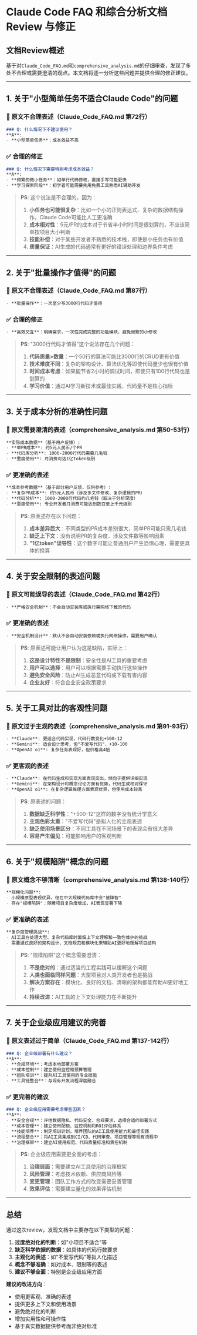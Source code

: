 # Claude Code FAQ 和综合分析文档 Review 与修正

## 文档Review概述

基于对`Claude_Code_FAQ.md`和`comprehensive_analysis.md`的仔细审查，发现了多处不合理或需要澄清的观点。本文档将逐一分析这些问题并提供合理的修正建议。

---

## 1. 关于"小型简单任务不适合Claude Code"的问题

### 🚫 原文不合理表述（Claude_Code_FAQ.md 第72行）
```markdown
### Q: 什么情况下不建议使用？
**A**: 
- **小型简单任务**：成本效益不高
```

### ✅ 合理的修正
```markdown
### Q: 什么情况下需要特别考虑成本效益？
**A**: 
- **频繁的微小任务**：如单行代码修改，直接手写可能更快
- **学习探索阶段**：初学者可能需要先用免费工具熟悉AI辅助开发
```

> **PS**: 这个说法是不合理的，因为：
> 1. **小任务也可能很复杂**：比如一个小的正则表达式、复杂的数据结构操作，Claude Code可能比人工更准确
> 2. **成本相对性**：5元/PR的成本对于节省半小时时间是很划算的，不应该简单按项目大小判断
> 3. **技能补偿**：对于某些开发者不熟悉的技术栈，即使是小任务也有价值
> 4. **质量保证**：AI生成的代码通常有更好的错误处理和边界条件考虑

---

## 2. 关于"批量操作才值得"的问题

### 🚫 原文不合理表述（Claude_Code_FAQ.md 第87行）
```markdown
- **批量操作**：一次至少写3000行代码才值得
```

### ✅ 合理的修正  
```markdown
- **高效交互**：明确需求，一次性完成完整的功能模块，避免频繁的小修改
```

> **PS**: "3000行代码才值得"这个说法存在几个问题：
> 1. **代码质量>数量**：一个50行的算法可能比3000行的CRUD更有价值
> 2. **技术难度不同**：复杂的架构设计、算法优化等即使代码量少也很有价值
> 3. **时间成本考虑**：如果能节省2小时的调试时间，即使只有100行代码也是划算的
> 4. **学习价值**：通过AI学习新技术或最佳实践，代码量不是核心指标

---

## 3. 关于成本分析的准确性问题

### 🚫 原文需要澄清的表述（comprehensive_analysis.md 第50-53行）
```markdown
**实际成本数据**（基于用户反馈）:
- **单PR成本**: 约5元人民币/个PR
- **代码库分析**: 1000-2000行代码需要几毛钱
- **重度使用**: 月消费可达1亿token级别
```

### ✅ 更准确的表述
```markdown
**成本参考数据**（基于部分用户反馈，仅供参考）:
- **复杂PR成本**: 约5元人民币（涉及多文件修改、复杂逻辑的PR）
- **代码分析**: 1000-2000行代码约几毛钱（取决于分析深度）
- **重度使用**: 专业开发者月消费可能达到数百至上千元级别
```

> **PS**: 原表述存在以下问题：
> 1. **成本差异巨大**：不同类型的PR成本差别很大，简单PR可能只需几毛钱
> 2. **缺乏上下文**：没有说明PR的复杂度、涉及文件数等影响因素
> 3. **"1亿token"误导性**：这个数字可能让普通用户产生恐惧心理，需要更具体的换算

---

## 4. 关于安全限制的表述问题

### 🚫 原文可能误导的表述（Claude_Code_FAQ.md 第42行）
```markdown
- **严格安全机制**：不会自动安装库或执行需网络下载的代码
```

### ✅ 更准确的表述
```markdown
- **安全机制设计**：默认不会自动安装依赖或执行网络操作，需要用户确认
```

> **PS**: 原表述可能让用户认为这是缺陷，实际上：
> 1. **这是设计特性不是限制**：安全性是AI工具的重要考虑
> 2. **用户可以选择**：用户可以根据需要手动执行这些操作
> 3. **避免安全风险**：防止AI生成恶意代码或下载有害内容
> 4. **企业友好**：符合企业安全政策要求

---

## 5. 关于工具对比的客观性问题

### 🚫 原文过于主观的表述（comprehensive_analysis.md 第91-93行）
```markdown
- **Claude**: 更适合代码实现，代码行数变化+500-12
- **Gemini**: 适合设计思考，但"不爱写代码"，+10-100  
- **OpenAI o1**: 复杂任务表现好，但价格高4倍
```

### ✅ 更客观的表述
```markdown
- **Claude**: 在代码生成和实现方面表现突出，倾向于提供详细实现
- **Gemini**: 在架构设计和概念讨论方面有优势，代码生成相对保守
- **OpenAI o1**: 在复杂逻辑推理方面表现优异，但使用成本较高
```

> **PS**: 原表述的问题：
> 1. **数据缺乏科学性**："+500-12"这样的数字没有统计学意义
> 2. **主观色彩太重**："不爱写代码"是拟人化的主观表述
> 3. **缺乏使用场景区分**：不同工具在不同场景下的表现会有很大差异
> 4. **容易产生偏见**：可能影响用户的客观判断

---

## 6. 关于"规模陷阱"概念的问题

### 🚫 原文概念不够清晰（comprehensive_analysis.md 第138-140行）
```markdown
**规模化问题**:
- 小规模原型表现优异，但在中大规模代码库中会"被降智"
- 存在"规模陷阱"：随着项目复杂度增加，AI表现显著下降
```

### ✅ 更准确的表述
```markdown
**复杂度管理挑战**:
- AI工具在处理大型、复杂代码库时面临上下文理解和一致性维护的挑战
- 需要通过良好的架构设计、文档规范和模块化来辅助AI更好地理解项目结构
```

> **PS**: "规模陷阱"这个概念需要澄清：
> 1. **不是绝对的**：通过适当的工程实践可以缓解这个问题
> 2. **人类也面临同样问题**：大型项目对人类开发者也是挑战
> 3. **解决方案存在**：模块化、良好的文档、清晰的架构都能帮助AI更好地工作
> 4. **持续改进**：AI工具的上下文处理能力在不断提升

---

## 7. 关于企业级应用建议的完善

### 🚫 原文表述过于简单（Claude_Code_FAQ.md 第137-142行）
```markdown
### Q: 企业级部署有什么建议？
**A**: 
- **合规环境**：考虑本地部署方案
- **成本控制**：建立使用监控和预算管理
- **团队培训**：提升AI工具使用的专业技能
- **工具链整合**：与现有开发流程深度融合
```

### ✅ 更完善的建议
```markdown
### Q: 企业级应用需要考虑哪些因素？
**A**: 
- **安全合规**：评估数据隐私、代码安全、合规要求，选择合适的部署方式
- **成本管理**：建立使用配额、监控机制和ROI评估体系
- **技能培养**：制定培训计划，培养团队的AI工具使用能力和最佳实践
- **流程整合**：将AI工具集成到CI/CD、代码审查、项目管理等现有流程中
- **治理框架**：建立AI使用规范、代码质量标准和责任机制
```

> **PS**: 企业级应用需要更全面的考虑：
> 1. **治理层面**：需要建立AI工具使用的治理框架
> 2. **风险管理**：考虑技术依赖、供应商风险等
> 3. **变更管理**：团队工作方式的改变需要妥善管理
> 4. **效果评估**：需要建立量化的效果评估机制

---

## 总结

通过这次review，发现文档中主要存在以下类型的问题：

1. **过度绝对化的判断**：如"小项目不适合"等
2. **缺乏科学依据的数据**：如具体的代码行数要求
3. **主观化的表述**：如"不爱写代码"等拟人化描述
4. **概念不够准确**：如对成本、限制等的表述
5. **建议不够全面**：特别是企业级应用方面

**建议的改进方向**：
- 使用更客观、准确的表述
- 提供更多上下文和使用场景
- 避免绝对化的判断
- 增加实用性和可操作性
- 基于真实数据提供参考而非绝对标准